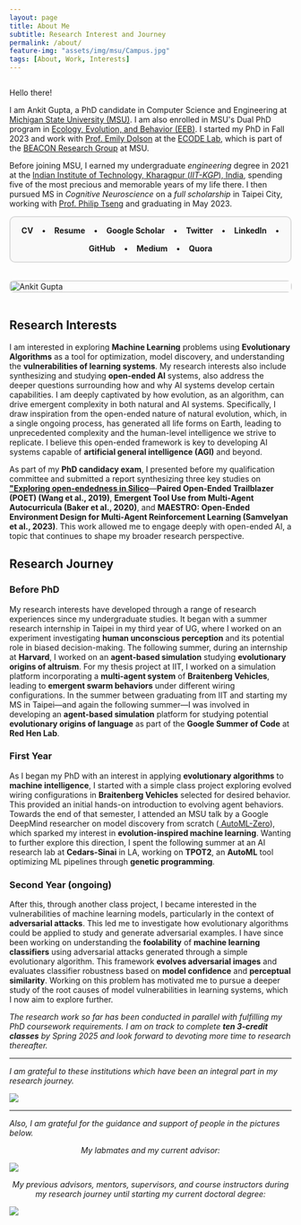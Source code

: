 ```yaml
---
layout: page
title: About Me
subtitle: Research Interest and Journey
permalink: /about/
feature-img: "assets/img/msu/Campus.jpg"
tags: [About, Work, Interests]
---
```

<div class="about-container" style="display: flex; flex-wrap: wrap; gap: 2rem; align-items: flex-start;">
  <div class="about-content" style="flex: 1; min-width: 300px;">
    <p>Hello there!</p>
      <p>I am Ankit Gupta, a PhD candidate in Computer Science and Engineering at <a href="https://en.wikipedia.org/wiki/Michigan_State_University" target="_blank"> Michigan State University (MSU)</a>. I am also enrolled in MSU's Dual PhD program in <a href="https://eeb.msu.edu/"  target="_blank"> Ecology, Evolution, and Behavior (EEB)</a>. I started my PhD in Fall 2023 and work with <a href="https://scholar.google.com/citations?user=OE2Ay_gAAAAJ" target="_blank">Prof. Emily Dolson</a> at the <a href="https://ecodelab.com/"  target="_blank"> ECODE Lab</a>, which is part of the <a href="https://en.wikipedia.org/wiki/BEACON_Center" target="_blank"> BEACON Research Group</a> at MSU.</p>
      <p>Before joining MSU, I earned my undergraduate <i>engineering</i> degree in 2021 at the <a href="https://en.wikipedia.org/wiki/IIT_Kharagpur" target="_blank"> Indian Institute of Technology, Kharagpur (<i>IIT-KGP</i>), India</a>, spending five of the most precious and memorable years of my life there. I then pursued MS in <i>Cognitive Neuroscience</i> on a <i>full scholarship</i> in Taipei City, working with <a href="https://scholar.google.com/citations?user=QNFVE3MAAAAJ" target="_blank">Prof. Philip Tseng</a> and graduating in May 2023.</p>
      <div class="profile-links" style="border: 2px solid #ddd; border-radius: 10px; padding: 15px; background: #f9f9f9; display: flex; flex-wrap: wrap; gap: 15px; justify-content: center; align-items: center;">
        <a href="https://drive.google.com/file/d/1mWpjB5t0_DJreAXZPL3ep0S6enFC2tth/view?usp=sharing" target="_blank" style="text-decoration: none;"><b>CV</b></a> •
        <a href="https://drive.google.com/file/d/1rNCXCCBbYbq2DeHi2gZ38bnOTxysYTrA/view?usp=sharing" target="_blank" style="text-decoration: none;"><b>Resume</b></a> •
        <a href="https://scholar.google.com/citations?user=FTCbGjoAAAAJ&hl=en" target="_blank" style="text-decoration: none;"><b>Google Scholar</b></a> •
        <a href="https://twitter.com/ankiitgupta7" target="_blank" style="text-decoration: none;"><b>Twitter</b></a> •
        <a href="https://www.linkedin.com/in/ankiitgupta7/" target="_blank" style="text-decoration: none;"><b>LinkedIn</b></a> •
        <a href="https://github.com/ankiitgupta7" target="_blank" style="text-decoration: none;"><b>GitHub</b></a> •
        <a href="https://medium.com/@ankiitgupta7" target="_blank" style="text-decoration: none;"><b>Medium</b></a> •
        <a href="https://www.quora.com/profile/Ankit-Gupta-1695" target="_blank" style="text-decoration: none;"><b>Quora</b></a>
      </div>
  </div>
  <div class="profile-image" style="flex: 1; min-width: 300px;">
    <img src="https://ankiitgupta7.github.io/assets/img/mygallery/India%20Gate%20Picture.jpeg" alt="Ankit Gupta" style="width: 100%; height: auto; border-radius: 8px;">
  </div>
</div>

<br>

## Research Interests
I am interested in exploring **Machine Learning** problems using **Evolutionary Algorithms** as a tool for optimization, model discovery, and understanding the **vulnerabilities of learning systems**. My research interests also include synthesizing and studying **open-ended AI** systems, also address the deeper questions surrounding how and why AI systems develop certain capabilities. I am deeply captivated by how evolution, as an algorithm, can drive emergent complexity in both natural and AI systems. Specifically, I draw inspiration from the open-ended nature of natural evolution, which, in a single ongoing process, has generated all life forms on Earth, leading to unprecedented complexity and the human-level intelligence we strive to replicate. I believe this open-ended framework is key to developing AI systems capable of **artificial general intelligence (AGI)** and beyond.

As part of my **PhD candidacy exam**, I presented before my qualification committee and submitted a report synthesizing three key studies on <a href="https://docs.google.com/presentation/d/1JKfkWM74BQShnc8fMDc7TsrMjJ2AjiNgD3j4fSkwB8Y/edit?usp=sharing" target="_blank"> **"Exploring open-endedness in Silico**</a>—**Paired Open-Ended Trailblazer (POET) (Wang et al., 2019)**, **Emergent Tool Use from Multi-Agent Autocurricula (Baker et al., 2020)**, and **MAESTRO: Open-Ended Environment Design for Multi-Agent Reinforcement Learning (Samvelyan et al., 2023)**. This work allowed me to engage deeply with open-ended AI, a topic that continues to shape my broader research perspective.

## Research Journey
### Before PhD
My research interests have developed through a range of research experiences since my undergraduate studies. It began with a summer research internship in Taipei in my third year of UG, where I worked on an experiment investigating **human unconscious perception** and its potential role in biased decision-making. The following summer, during an internship at **Harvard**, I worked on an **agent-based simulation** studying **evolutionary origins of altruism**. For my thesis project at IIT, I worked on a simulation platform incorporating a **multi-agent system** of **Braitenberg Vehicles**, leading to **emergent swarm behaviors** under different wiring configurations. In the summer between graduating from IIT and starting my MS in Taipei—and again the following summer—I was involved in developing an **agent-based simulation** platform for studying potential **evolutionary origins of language** as part of the **Google Summer of Code** at **Red Hen Lab**.

### First Year
As I began my PhD with an interest in applying **evolutionary algorithms** to **machine intelligence**, I started with a simple class project exploring evolved wiring configurations in **Braitenberg Vehicles** selected for desired behavior. This provided an initial hands-on introduction to evolving agent behaviors. Towards the end of that semester, I attended an MSU talk by a Google DeepMind researcher on model discovery from scratch (<a href="https://research.google/blog/automl-zero-evolving-code-that-learns/" target="_blank"> AutoML-Zero</a>), which sparked my interest in **evolution-inspired machine learning**. Wanting to further explore this direction, I spent the following summer at an AI research lab at **Cedars-Sinai** in LA, working on **TPOT2**, an **AutoML** tool optimizing ML pipelines through **genetic programming**. 

### Second Year (ongoing)
After this, through another class project, I became interested in the vulnerabilities of machine learning models, particularly in the context of **adversarial attacks**. This led me to investigate how evolutionary algorithms could be applied to study and generate adversarial examples. I have since been working on understanding the **foolability** of **machine learning classifiers** using adversarial attacks generated through a simple evolutionary algorithm. This framework **evolves adversarial images** and evaluates classifier robustness based on **model confidence** and **perceptual similarity**. Working on this problem has motivated me to pursue a deeper study of the root causes of model vulnerabilities in learning systems, which I now aim to explore further.

*The research work so far has been conducted in parallel with fulfilling my PhD coursework requirements. I am on track to complete **ten 3-credit classes** by Spring 2025 and look forward to devoting more time to research thereafter.*

---

*I am grateful to these institutions which have been an integral part in my research journey.*

![](https://ankiitgupta7.github.io/assets/img/onsite/affiliations2024.png)

---

<i>Also, I am grateful for the guidance and support of people in the pictures below. </i>
<center><i>My labmates and my current advisor:</i></center>

![](https://ankiitgupta7.github.io/assets/img/mygallery/lab_photo.jpg)

<center><i>My previous advisors, mentors, supervisors, and course instructors during my research journey until starting my current doctoral degree:</i></center>

![](https://ankiitgupta7.github.io/assets/img/onsite/mentors.png)
